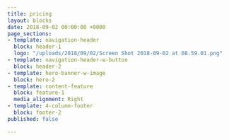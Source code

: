 ```yaml
---
title: pricing
layout: blocks
date: 2018-09-02 00:00:00 +0000
page_sections:
- template: navigation-header
  block: header-1
  logo: "/uploads/2018/09/02/Screen Shot 2018-09-02 at 08.59.01.png"
- template: navigation-header-w-button
  block: header-2
- template: hero-banner-w-image
  block: hero-2
- template: content-feature
  block: feature-1
  media_alignment: Right
- template: 4-column-footer
  block: footer-2
published: false

---
```

